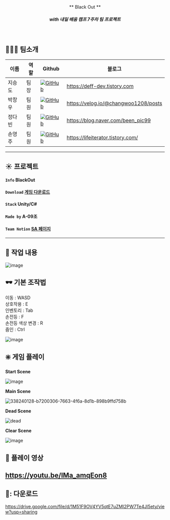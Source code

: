 
<br/>
<br/>

<p align="center"> ** Black Out **  </p>

##### <p align="center"> <b> _with 내일 배움 캠프 7주차 팀 프로젝트_ </b>


<br/>

## 👨‍👨‍👦 팀소개
| 이름  | 역할  |Github|블로그|
|-----|-----|---|---|
| 지승도 | 팀장  |<a href="https://github.com/seungdo1234">![GitHub](https://img.shields.io/badge/github-%23121011.svg?style=for-the-badge&logo=github&logoColor=white)</a>|https://deff-dev.tistory.com
| 박창우 | 팀원 |<a href="https://github.com">![GitHub](https://img.shields.io/badge/github-%23121011.svg?style=for-the-badge&logo=github&logoColor=white)</a>|https://velog.io/@changwoo1208/posts
| 정다빈 | 팀원|<a href="https://github.com">![GitHub](https://img.shields.io/badge/github-%23121011.svg?style=for-the-badge&logo=github&logoColor=white)</a>|https://blog.naver.com/been_pic99
| 손영주| 팀원|<a href="https://github.com">![GitHub](https://img.shields.io/badge/github-%23121011.svg?style=for-the-badge&logo=github&logoColor=white)</a>|https://lifeiterator.tistory.com/
---

## :sunny: 프로젝트  

#### `Info` **BlackOut**

#### `Download` [게임 다운로드](https://drive.google.com/file/d/1A4yRYDqR4Q6GsHZ7JCgyqYayZ_7PC14E/view?usp=sharing)

#### `Stack` **Unity/C#**   

#### `Made by` **A-09조** 
 
####  `Team Notion`   [SA 페이지](https://www.notion.so/teamsparta/30db222e48df428d94eee7ecab949a18)


---


## :page_with_curl: 작업 내용

![image](https://github.com/seungdo1234/BlackOut/assets/74403510/84ef06ce-1d8b-429e-b0b8-11872a25fa35)


## 🕶 기본 조작법
이동 : WASD  
상호작용 : E  
인벤토리 : Tab  
손전등 : F  
손전등 색상 변경 : R  
줌인 : Ctrl  
  
![image](https://github.com/ckd0dn/BlackOut/assets/74403510/c4bc5454-e671-4aa9-a8c7-ffeb2fabe4de)

## ❇️ 게임 플레이

**Start Scene**  
  
![image](https://github.com/ckd0dn/BlackOut/assets/74403510/49621116-b9eb-4a96-803f-ceb400fb587c)
  
**Main Scene**  
  
![338240128-b7200306-7663-4f6a-8d1b-898b9ffd758b](https://github.com/ckd0dn/BlackOut/assets/74403510/36eec6ec-2fa0-497d-affe-e68980b3b674)
  
**Dead Scene**  
  
![dead](https://github.com/ckd0dn/BlackOut/assets/74403510/bea309ff-dbcf-4da1-b537-433eb2ec852b)

**Clear Scene**  
  
![image](https://github.com/ckd0dn/BlackOut/assets/74403510/483efa05-c5ad-4303-bcd7-acd98ea9b48d)




## :movie_camera: 플레이 영상

https://youtu.be/IMa_amqEon8
---

## 📂: 다운로드

https://drive.google.com/file/d/1M51F9OV4YV5qtE7uZMI2PW7Te4Jl5ety/view?usp=sharing

